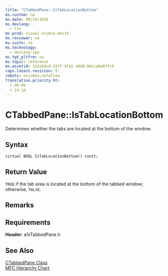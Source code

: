 ```yaml
---
title: "CTabbedPane::IsTabLocationBottom"
ms.custom: na
ms.date: 09/19/2016
ms.devlang: 
  - C++
ms.prod: visual-studio-dev14
ms.reviewer: na
ms.suite: na
ms.technology: 
  - devlang-cpp
ms.tgt_pltfrm: na
ms.topic: reference
ms.assetid: 142e54cd-33ff-4fa1-a0d8-0dcca0e0ffc9
caps.latest.revision: 9
robots: noindex,nofollow
translation.priority.ht: 
  - de-de
  - ja-jp
---
```

# CTabbedPane::IsTabLocationBottom
Determines whether the tabs are located at the bottom of the window.  
  
## Syntax  
  
```  
virtual BOOL IsTabLocationBottom() const;  
```  
  
## Return Value  
 `TRUE` if the tab area is located at the bottom of the tabbed window; otherwise, `FALSE`.  
  
## Remarks  
  
## Requirements  
 **Header:** afxTabbedPane.h  
  
## See Also  
 [CTabbedPane Class](../vs140/CTabbedPane-Class.md)   
 [MFC Hierarchy Chart](../vs140/Hierarchy-Chart.md)